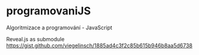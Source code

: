 # programovaniJS
Algoritmizace a programování - JavaScript

Reveal.js as submodule https://gist.github.com/viegelinsch/1885ad4c3f2c85b615b946b8aa5d6738

